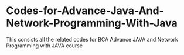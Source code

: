 # Codes-for-Advance-Java-And-Network-Programming-With-Java
This consists all the related codes for BCA Advance JAVA and Network Programming with JAVA course 
